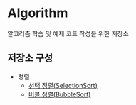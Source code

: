 # Algorithm
알고리즘 학습 및 예제 코드 작성을 위한 저장소

## 저장소 구성
* 정렬
  * [선택 정렬(SelectionSort)](https://github.com/NadanKim/Algorithm/blob/main/Sort/SelectionSort.hpp)
  * [버블 정렬(BubbleSort)](https://github.com/NadanKim/Algorithm/blob/main/Sort/BubbleSort.hpp)
